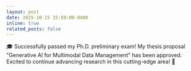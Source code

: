```yaml
---
layout: post
date: 2025-10-15 15:59:00-0400
inline: true
related_posts: false
---
```


🎓 Successfully passed my Ph.D. preliminary exam! My thesis proposal "Generative AI for Multimodal Data Management" has been approved. Excited to continue advancing research in this cutting-edge area! 🚀

